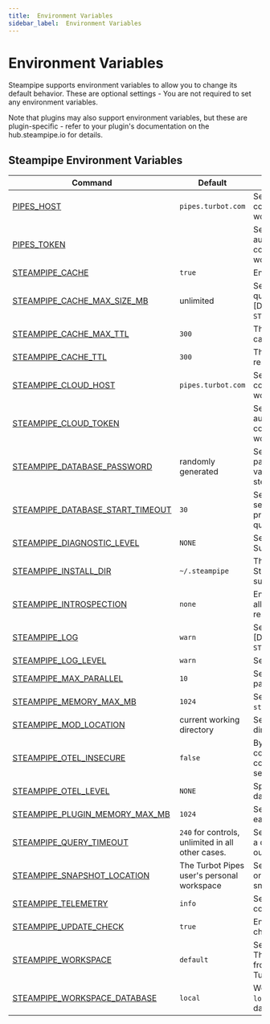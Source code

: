 ```yaml
---
title:  Environment Variables
sidebar_label:  Environment Variables
---
```




# Environment Variables

Steampipe supports environment variables to allow you to change its default behavior.  These are optional settings - You are not required to set any environment variables.

Note that plugins may also support environment variables, but these are plugin-specific - refer to your plugin's documentation on the hub.steampipe.io for details.

## Steampipe Environment Variables

| Command | Default | Description
|-|-|-
| [PIPES_HOST](reference/env-vars/pipes_host)  | `pipes.turbot.com` | Set the Turbot Pipes host, for connecting to Turbot Pipes workspace.
| [PIPES_TOKEN](reference/env-vars/pipes_token)  |  | Set the Turbot Pipes authentication token for connecting to Turbot Pipes workspace.
| [STEAMPIPE_CACHE](reference/env-vars/steampipe_cache)| `true` | Enable/disable caching.
| [STEAMPIPE_CACHE_MAX_SIZE_MB](reference/env-vars/steampipe_cache_max_size_mb)| unlimited | Set the maximum size of the query cache across all plugins. [DEPRECATED - use `STEAMPIPE_PLUGIN_MEMORY_MAX_MB`].
| [STEAMPIPE_CACHE_MAX_TTL](reference/env-vars/steampipe_cache_max_ttl)| `300` | The maximum amount of time to cache results, in seconds.
| [STEAMPIPE_CACHE_TTL](reference/env-vars/steampipe_cache_ttl)| `300` | The amount of time to cache results, in seconds.
| [STEAMPIPE_CLOUD_HOST](reference/env-vars/steampipe_cloud_host)  | `pipes.turbot.com` | Set the Turbot Pipes host, for connecting to Turbot Pipes workspace.
| [STEAMPIPE_CLOUD_TOKEN](reference/env-vars/steampipe_cloud_token)  |  | Set the Turbot Pipes authentication token for connecting to Turbot Pipes workspace.
| [STEAMPIPE_DATABASE_PASSWORD](reference/env-vars/steampipe_database_password)| randomly generated | Set the steampipe database password for this session.  This variable must be set when the steampipe service starts.
| [STEAMPIPE_DATABASE_START_TIMEOUT](reference/env-vars/steampipe_database_start_timeout)| `30` | Set the maximum time (in seconds) to wait for the Postgres process to start accepting queries after it has been started.
| [STEAMPIPE_DIAGNOSTIC_LEVEL](reference/env-vars/steampipe_diagnostic_level)| `NONE` | Sets the diagnostic level.  Supported levels are `ALL`, `NONE`.
| [STEAMPIPE_INSTALL_DIR](reference/env-vars/steampipe_install_dir)| `~/.steampipe` | The directory in which the Steampipe database, plugins, and supporting files can be found.
| [STEAMPIPE_INTROSPECTION](reference/env-vars/steampipe_introspection)  | `none` | Enable introspection tables that allow you to query the mod resources in the workspace.
| [STEAMPIPE_LOG](reference/env-vars/steampipe_log)  | `warn` | Set the logging output level [DEPRECATED - use `STEAMPIPE_LOG_LEVEL`].
| [STEAMPIPE_LOG_LEVEL](reference/env-vars/steampipe_log)  | `warn` | Set the logging output level.
| [STEAMPIPE_MAX_PARALLEL](reference/env-vars/steampipe_max_parallel)  | `10` | Set the maximum number of parallel executions.
| [STEAMPIPE_MEMORY_MAX_MB](reference/env-vars/steampipe_memory_max_mb)| `1024` | Set a soft memory limit for the `steampipe` process.
| [STEAMPIPE_MOD_LOCATION](reference/env-vars/steampipe_mod_location)  | current working directory | Set the workspace working directory.
| [STEAMPIPE_OTEL_INSECURE](reference/env-vars/steampipe_otel_insecure)  | `false` | Bypass the SSL/TLS secure connection requirements when connecting to an OpenTelemetry server.
| [STEAMPIPE_OTEL_LEVEL](reference/env-vars/steampipe_otel_level)  | `NONE` | Specify which [OpenTelemetry](https://opentelemetry.io/) data to send via OTLP.
| [STEAMPIPE_PLUGIN_MEMORY_MAX_MB](reference/env-vars/steampipe_plugin_memory_max_mb)| `1024` | Set a default memory soft limit for each plugin process.
| [STEAMPIPE_QUERY_TIMEOUT](reference/env-vars/steampipe_query_timeout)  |  `240` for controls, unlimited in all other cases. | Set the amount of time to wait for a query to complete before timing out, in seconds.
| [STEAMPIPE_SNAPSHOT_LOCATION](/docs/reference/env-vars/steampipe_snapshot_location) | The Turbot Pipes user's personal workspace | Set the Turbot Pipes workspace or filesystem path for writing snapshots.
| [STEAMPIPE_TELEMETRY](reference/env-vars/steampipe_telemetry)  | `info` | Set the level of telemetry data to collect and send.
| [STEAMPIPE_UPDATE_CHECK](reference/env-vars/steampipe_update_check)| `true` | Enable/disable automatic update checking.
| [STEAMPIPE_WORKSPACE](reference/env-vars/steampipe_workspace)  | `default` | Set the Steampipe workspace .  This can be named workspace from `workspaces.spc` or a remote Turbot Pipes workspace
| [STEAMPIPE_WORKSPACE_DATABASE](reference/env-vars/steampipe_workspace_database)  | `local` | Workspace database.  This can be `local` or a remote Turbot Pipes database.